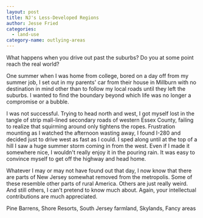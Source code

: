 ```yaml
---
layout: post
title: NJ's Less-Developed Regions
author: Jesse Fried
categories:
  - land-use
category-name: outlying-areas
---
```


What happens when you drive out past the suburbs? Do you at some point reach the real world? 

One summer when I was home from college, bored on a day off from my summer job, I set out in my parents' car from their house in Millburn with no destination in mind other than to follow my local roads until they left the suburbs. I wanted to find the boundary beyond which life was no longer a compromise or a bubble.

I was not successful. Trying to head north and west, I got myself lost in the tangle of strip mall-lined secondary roads of western Essex County, failing to realize that squirming around only tightens the ropes. Frustration mounting as I watched the afternoon wasting away, I found I-280 and decided just to drive west as fast as I could. I sped along until at the top of a hill I saw a huge summer storm coming in from the west. Even if I made it somewhere nice, I wouldn't really enjoy it in the pouring rain. It was easy to convince myself to get off the highway and head home. 

Whatever I may or may not have found out that day, I now know that there are parts of New Jersey somewhat removed from the metropolis. Some of these resemble other parts of rural America. Others are just really weird. And still others, I can't pretend to know much about. Again, your intellectual contributions are much appreciated.




Pine Barrens, Shore Resorts, South Jersey farmland, Skylands, Fancy areas
